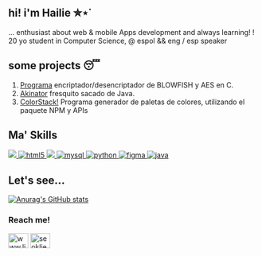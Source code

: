 ## hi! i'm Hailie ✮⋆˙
... enthusiast about web & mobile Apps development and always learning! ! 20 yo student in Computer Science, @ espol && eng / esp speaker

## some projects 😴
<ol>
  <li><a href="https://github.com/se0klie/programaEncriptadorAESBLOWFISH">Programa</a> encriptador/desencriptador de BLOWFISH y AES en C.</li>
  <li><a href="https://github.com/se0klie/AkinatorJavaVer">Akinator</a> fresquito sacado de Java.</li>
  <li><a href="https://github.com/se0klie/colorStack">ColorStack!</a> Programa generador de paletas de colores, utilizando el paquete NPM y APIs</li>
</ol>

## Ma' Skills

<p align="left"> 
  <a href="https://developer.mozilla.org/en-US/docs/Web/JavaScript" target="_blank" rel="noreferrer">
    <img src="https://img.shields.io/badge/JavaScript-323330?style=for-the-badge&logo=javascript&logoColor=F7DF1E" />
  </a>
  <a href="https://www.w3.org/html/" target="_blank" rel="noreferrer">
    <img src="https://img.shields.io/badge/HTML5-E34F26?style=for-the-badge&logo=html5&logoColor=white" alt="html5" /> 
  </a>
  <a href="https://www.w3schools.com/css/" target="_blank" rel="noreferrer">
    <img src="https://img.shields.io/badge/CSS3-1572B6?style=for-the-badge&logo=css3&logoColor=white" />
  </a>
  <a href="https://www.mysql.com/" target="_blank" rel="noreferrer"> 
    <img src="https://img.shields.io/badge/MySQL-005C84?style=for-the-badge&logo=mysql&logoColor=white" alt="mysql" />
  </a>
  <a href="https://www.python.org" target="_blank" rel="noreferrer">
    <img src="https://img.shields.io/badge/Python-FFD43B?style=for-the-badge&logo=python&logoColor=blue" alt="python" /> 
  </a> 
  <a href="https://www.figma.com/" target="_blank" rel="noreferrer">
    <img src="https://img.shields.io/badge/Figma-F24E1E?style=for-the-badge&logo=figma&logoColor=white" alt="figma" />
  </a>
  <a href="https://www.java.com/es/" target="_blank" rel="noreferrer">
    <img src="https://img.shields.io/badge/java-%23ED8B00.svg?style=for-the-badge&logo=openjdk&logoColor=white" alt="java" />
  </a>
</p>

## Let's see...
[![Anurag's GitHub stats](https://github-readme-stats.vercel.app/api?username=se0klie&theme=omni)](https://github.com/se0klie/github-readme-stats)

<h3 align="left">Reach me!</h3>
<p align="left">
<a href="https://www.linkedin.com/in/hailie-jiménez-5b92822b3/" target="blank"><img align="center" src="https://raw.githubusercontent.com/rahuldkjain/github-profile-readme-generator/master/src/images/icons/Social/linked-in-alt.svg" alt="www.linkedin.com/in/hailie-jimenez" height="30" width="40" /></a>
<a href="https://www.instagram.com/seoklie/" target="blank"><img align="center" src="https://raw.githubusercontent.com/rahuldkjain/github-profile-readme-generator/master/src/images/icons/Social/instagram.svg" alt="seoklie" height="30" width="40" /></a>

